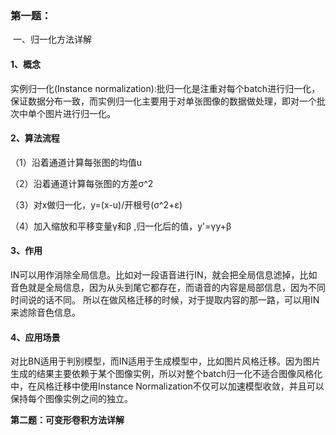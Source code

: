 ### **第一题：**

​	一、归一化方法详解

#### 1、概念

实例归一化(Instance normalization):批归一化是注重对每个batch进行归一化，保证数据分布一致，而实例归一化主要用于对单张图像的数据做处理，即对一个批次中单个图片进行归一化。

#### 2、算法流程

（1）沿着通道计算每张图的均值u  

（2）沿着通道计算每张图的方差σ^2  

（3）对x做归一化，y=(x-u)/开根号(σ^2+ε) 

（4）加入缩放和平移变量γ和β ,归一化后的值，y'=γy+β

#### 3、作用

IN可以用作消除全局信息。比如对一段语音进行IN，就会把全局信息滤掉，比如音色就是全局信息，因为从头到尾它都存在，而语音的内容是局部信息，因为不同时间说的话不同。 所以在做风格迁移的时候，对于提取内容的那一路，可以用IN来滤除音色信息。

#### 4、应用场景

对比BN适用于判别模型，而IN适用于生成模型中，比如图片风格迁移。因为图片生成的结果主要依赖于某个图像实例，所以对整个batch归一化不适合图像风格化中，在风格迁移中使用Instance Normalization不仅可以加速模型收敛，并且可以保持每个图像实例之间的独立。


**第二题：可变形卷积方法详解**
